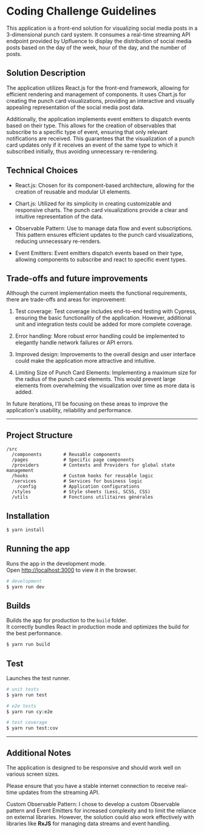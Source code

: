 # Coding Challenge Guidelines

This application is a front-end solution for visualizing social media posts in a 3-dimensional punch card system. It consumes a real-time streaming API endpoint provided by Upfluence to display the distribution of social media posts based on the day of the week, hour of the day, and the number of posts.

## Solution Description

The application utilizes React.js for the front-end framework, allowing for efficient rendering and management of components. It uses Chart.js for creating the punch card visualizations, providing an interactive and visually appealing representation of the social media post data.

Additionally, the application implements event emitters to dispatch events based on their type. This allows for the creation of observables that subscribe to a specific type of event, ensuring that only relevant notifications are received. This guarantees that the visualization of a punch card updates only if it receives an event of the same type to which it subscribed initially, thus avoiding unnecessary re-rendering.

## Technical Choices

- React.js: Chosen for its component-based architecture, allowing for the creation of reusable and modular UI elements.

- Chart.js: Utilized for its simplicity in creating customizable and responsive charts. The punch card visualizations provide a clear and intuitive representation of the data.

- Observable Pattern: Use to manage data flow and event subscriptions. This pattern ensures efficient updates to the punch card visualizations, reducing unnecessary re-renders.

- Event Emitters: Event emitters dispatch events based on their type, allowing components to subscribe and react to specific event types.

## Trade-offs and future improvements

Although the current implementation meets the functional requirements, there are trade-offs and areas for improvement:

1. Test coverage: Test coverage includes end-to-end testing with Cypress, ensuring the basic functionality of the application. However, additional unit and integration tests could be added for more complete coverage.

2. Error handling: More robust error handling could be implemented to elegantly handle network failures or API errors.

3. Improved design: Improvements to the overall design and user interface could make the application more attractive and intuitive.

4. Limiting Size of Punch Card Elements: Implementing a maximum size for the radius of the punch card elements. This would prevent large elements from overwhelming the visualization over time as more data is added.

In future iterations, I'll be focusing on these areas to improve the application's usability, reliability and performance.

---

## Project Structure

```text
/src
  /components        # Reusable components
  /pages             # Specific page components
  /providers         # Contexts and Providers for global state management
  /hooks             # Custom hooks for reusable logic
  /services          # Services for business logic
    /config          # Application configurations
  /styles            # Style sheets (Less, SCSS, CSS)
  /utils             # Fonctions utilitaires générales
```

## Installation

```bash
$ yarn install
```

## Running the app

Runs the app in the development mode.\
Open [http://localhost:3000](http://localhost:3000) to view it in the browser.

```bash
# development
$ yarn run dev
```

## Builds

Builds the app for production to the `build` folder.\
It correctly bundles React in production mode and optimizes the build for the best performance.

```bash
$ yarn run build
```

## Test

Launches the test runner.

```bash
# unit tests
$ yarn run test

# e2e tests
$ yarn run cy:e2e

# test coverage
$ yarn run test:cov
```

---

## Additional Notes

The application is designed to be responsive and should work well on various screen sizes.

Please ensure that you have a stable internet connection to receive real-time updates from the streaming API.

Custom Observable Pattern: I chose to develop a custom Observable pattern and Event Emitters for increased complexity and to limit the reliance on external libraries. However, the solution could also work effectively with libraries like **RxJS** for managing data streams and event handling.
